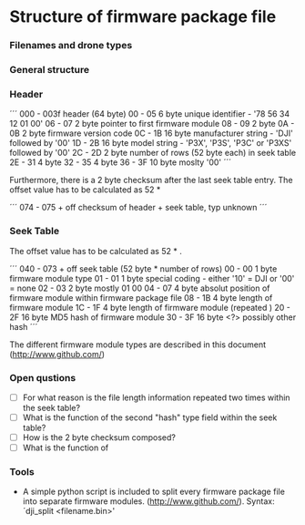 # Structure of firmware package file

### Filenames and drone types

### General structure

### Header

´´´
000 - 003f		header (64 byte)
					00 - 05	 6 byte unique identifier - '78 56 34 12 01 00'
					06 - 07 	 2 byte pointer to first firmware module
					08 - 09 	 2 byte <?>
					0A - 0B	 2 byte firmware version code 
					0C - 1B	16 byte manufacturer string - 'DJI' followed by '00'
					1D - 2B	16 byte model string - 'P3X', 'P3S', 'P3C' or 'P3XS' followed by '00' 
					2C - 2D	 2 byte number of rows (52 byte each) in seek table
					2E - 31	 4 byte <?>
					32 - 35	 4 byte <?>
					36 - 3F	10 byte <?> moslty '00'
´´´

Furthermore, there is a 2 byte checksum after the last seek table entry. The offset value has to be calculated as 52 * <number of rows>

´´´
074 - 075 + off	checksum of header + seek table, typ unknown
´´´

### Seek Table

The offset value has to be calculated as 52 * <row number>. 

´´´
040 - 073 + off	seek table (52 byte * number of rows)
					00 - 00	 1 byte firmware module type 
					01 - 01	 1 byte special coding - either '10' = DJI or '00' = none
					02 - 03	 2 byte <?> mostly 01 00
					04 - 07	 4 byte absolut position of firmware module within firmware package file
					08 - 1B	 4 byte length of firmware module
					1C - 1F	 4 byte length of firmware module (repeated <?>)
					20 - 2F	16 byte MD5 hash of firmware module
					30 - 3F	16 byte <?> possibly other hash
´´´

The different firmware module types are described in this document (http://www.github.com/)

### Open qustions

- [ ] For what reason is the file length information repeated two times within the seek table?
- [ ] What is the function of the second "hash" type field within the seek table?
- [ ] How is the 2 byte checksum composed?
- [ ] What is the function of 

### Tools

* A simple python script is included to split every firmware package file into separate firmware modules. (http://www.github.com/). Syntax: ´dji_split <filename.bin>'
